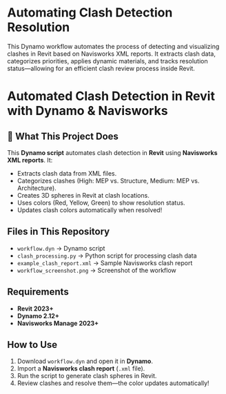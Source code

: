 # Automating Clash Detection Resolution
This Dynamo workflow automates the process of detecting and visualizing clashes in Revit based on Navisworks XML reports. It extracts clash data, categorizes priorities, applies dynamic materials, and tracks resolution status—allowing for an efficient clash review process inside Revit. 

#  Automated Clash Detection in Revit with Dynamo & Navisworks

## 🔹 What This Project Does
This **Dynamo script** automates clash detection in **Revit** using **Navisworks XML reports**. It:
- Extracts clash data from XML files.
- Categorizes clashes (High: MEP vs. Structure, Medium: MEP vs. Architecture).
- Creates 3D spheres in Revit at clash locations.
- Uses colors (Red, Yellow, Green) to show resolution status.
- Updates clash colors automatically when resolved!

##  Files in This Repository
- `workflow.dyn` → Dynamo script
- `clash_processing.py` → Python script for processing clash data
- `example_clash_report.xml` → Sample Navisworks clash report
- `workflow_screenshot.png` → Screenshot of the workflow

##  Requirements
- **Revit 2023+**
- **Dynamo 2.12+**
- **Navisworks Manage 2023+**


##  How to Use
1. Download `workflow.dyn` and open it in **Dynamo**.
2. Import a **Navisworks clash report** (`.xml` file).
3. Run the script to generate clash spheres in Revit.
4. Review clashes and resolve them—the color updates automatically!

